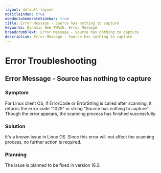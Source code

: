 ```yaml
---
layout: default-layout
noTitleIndex: true
needAutoGenerateSidebar: true
title: Error Message - Source has nothing to capture
keywords: Dynamic Web TWAIN, Error Meaasge
breadcrumbText: Error Message - Source has nothing to capture
description: Error Message - Source has nothing to capture
---
```


# Error Troubleshooting

## Error Message - Source has nothing to capture

### Symptom

For Linux client OS, if ErrorCode or ErrorString is called after scanning, it returns the error code "1029" or string "Source has nothing to capture". Though the error appears, the scanning process has finished successfully.

### Solution

It's a known issue in Linux OS. Since this error will not affect the scanning process, no further action is required. 

### Planning

The issue is planned to be fixed in version 18.0.
